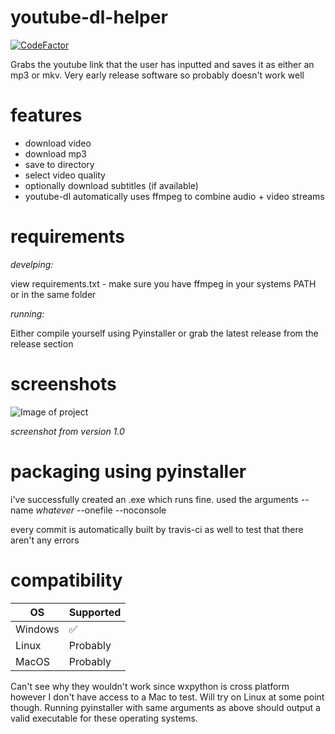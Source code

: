 # youtube-dl-helper
[![CodeFactor](https://www.codefactor.io/repository/github/wbnk/youtube-dl-helper/badge)](https://www.codefactor.io/repository/github/wbnk/youtube-dl-helper)


Grabs the youtube link that the user has inputted and saves it as either an mp3 or mkv. Very early release software so probably doesn't work well




# features
* download video
* download mp3
* save to directory
* select video quality
* optionally download subtitles (if available)
* youtube-dl automatically uses ffmpeg to combine audio + video streams


# requirements

*develping:*

view requirements.txt - make sure you have ffmpeg in your systems PATH or in the same folder

*running:*

Either compile yourself using Pyinstaller or grab the latest release from the release section

# screenshots
![Image of project](https://i.imgur.com/6ZizI7t.png)

*screenshot from version 1.0*


# packaging using pyinstaller
i've successfully created an .exe which runs fine. used the arguments --name *whatever* --onefile --noconsole

every commit is automatically built by travis-ci as well to test that there aren't any errors

# compatibility

| OS | Supported          |
| ------- | ------------------ |
| Windows   | :white_check_mark: |
| Linux  | Probably                |
| MacOS   | Probably |

Can't see why they wouldn't work since wxpython is cross platform however I don't have access to a Mac to test. Will try on Linux at some point though. Running pyinstaller with same arguments as above should output a valid executable for these operating systems.
